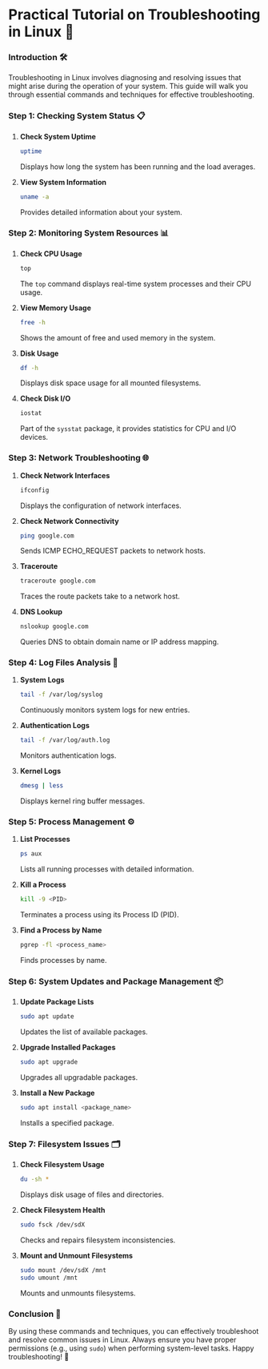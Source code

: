 # Practical Tutorial on Troubleshooting in Linux 🚀

### Introduction 🛠️

Troubleshooting in Linux involves diagnosing and resolving issues that might arise during the operation of your system. This guide will walk you through essential commands and techniques for effective troubleshooting.

### Step 1: Checking System Status 📋

1. **Check System Uptime**

   ```bash
   uptime
   ```

   Displays how long the system has been running and the load averages.

2. **View System Information**
   ```bash
   uname -a
   ```
   Provides detailed information about your system.

### Step 2: Monitoring System Resources 📊

1. **Check CPU Usage**

   ```bash
   top
   ```

   The `top` command displays real-time system processes and their CPU usage.

2. **View Memory Usage**

   ```bash
   free -h
   ```

   Shows the amount of free and used memory in the system.

3. **Disk Usage**

   ```bash
   df -h
   ```

   Displays disk space usage for all mounted filesystems.

4. **Check Disk I/O**
   ```bash
   iostat
   ```
   Part of the `sysstat` package, it provides statistics for CPU and I/O devices.

### Step 3: Network Troubleshooting 🌐

1. **Check Network Interfaces**

   ```bash
   ifconfig
   ```

   Displays the configuration of network interfaces.

2. **Check Network Connectivity**

   ```bash
   ping google.com
   ```

   Sends ICMP ECHO_REQUEST packets to network hosts.

3. **Traceroute**

   ```bash
   traceroute google.com
   ```

   Traces the route packets take to a network host.

4. **DNS Lookup**
   ```bash
   nslookup google.com
   ```
   Queries DNS to obtain domain name or IP address mapping.

### Step 4: Log Files Analysis 📜

1. **System Logs**

   ```bash
   tail -f /var/log/syslog
   ```

   Continuously monitors system logs for new entries.

2. **Authentication Logs**

   ```bash
   tail -f /var/log/auth.log
   ```

   Monitors authentication logs.

3. **Kernel Logs**
   ```bash
   dmesg | less
   ```
   Displays kernel ring buffer messages.

### Step 5: Process Management ⚙️

1. **List Processes**

   ```bash
   ps aux
   ```

   Lists all running processes with detailed information.

2. **Kill a Process**

   ```bash
   kill -9 <PID>
   ```

   Terminates a process using its Process ID (PID).

3. **Find a Process by Name**
   ```bash
   pgrep -fl <process_name>
   ```
   Finds processes by name.

### Step 6: System Updates and Package Management 📦

1. **Update Package Lists**

   ```bash
   sudo apt update
   ```

   Updates the list of available packages.

2. **Upgrade Installed Packages**

   ```bash
   sudo apt upgrade
   ```

   Upgrades all upgradable packages.

3. **Install a New Package**
   ```bash
   sudo apt install <package_name>
   ```
   Installs a specified package.

### Step 7: Filesystem Issues 🗂️

1. **Check Filesystem Usage**

   ```bash
   du -sh *
   ```

   Displays disk usage of files and directories.

2. **Check Filesystem Health**

   ```bash
   sudo fsck /dev/sdX
   ```

   Checks and repairs filesystem inconsistencies.

3. **Mount and Unmount Filesystems**
   ```bash
   sudo mount /dev/sdX /mnt
   sudo umount /mnt
   ```
   Mounts and unmounts filesystems.

### Conclusion 🎯

By using these commands and techniques, you can effectively troubleshoot and resolve common issues in Linux. Always ensure you have proper permissions (e.g., using `sudo`) when performing system-level tasks. Happy troubleshooting! 🚀
